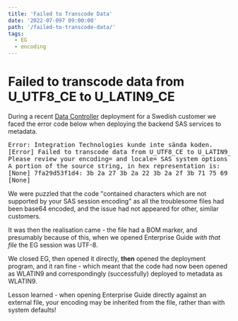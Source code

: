 ```yaml
---
title: 'Failed to Transcode Data'
date: '2022-07-097 09:00:00'
path: '/failed-to-transcode-data/'
tags:
  - EG
  - encoding
---
```


# Failed to transcode data from U_UTF8_CE to U_LATIN9_CE

During a recent [Data Controller](https://datacontroller.io) deployment for a Swedish customer we faced the error code below when deploying the backend SAS services to metadata.

<pre>
Error: Integration Technologies kunde inte sända koden.
[Error] Failed to transcode data from U_UTF8_CE to U_LATIN9_CE encoding because it contained characters which are not supported by your SAS session encoding.
Please review your encoding= and locale= SAS system options to ensure that they can accommodate the data that you want to process.
A portion of the source string, in hex representation is:
[None] 7fa29d53f1d4: 3b 2a 27 3b 2a 22 3b 2a 2f 3b 71 75 69 74 3b 72 |;*';*";*/;quit;r|
[None]
</pre>

We were puzzled that the code "contained characters which are not supported by your SAS session encoding" as all the troublesome files had been base64 encoded, and the issue had not appeared for other, similar customers.

It was then the realisation came - the file had a BOM marker, and presumably because of this, when we opened Enterprise Guide _with that file_ the EG session was UTF-8.

We closed EG, then opened it directly, **then** opened the deployment program, and it ran fine - which meant that the code had now been opened as WLATIN9 and correspondingly (successfully) deployed to metadata as WLATIN9.

Lesson learned - when opening Enterprise Guide directly against an external file, your encoding may be inherited from the file, rather than with system defaults!
